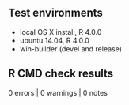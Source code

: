 ## Test environments
* local OS X install, R 4.0.0
* ubuntu 14.04, R 4.0.0
* win-builder (devel and release)

## R CMD check results

0 errors | 0 warnings | 0 notes
